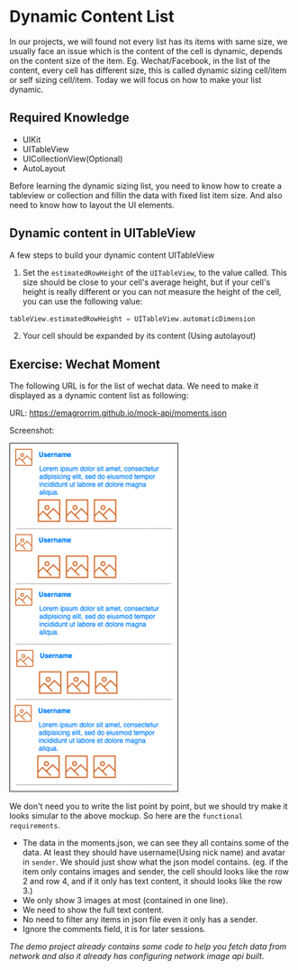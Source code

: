 # Dynamic Content List

In our projects, we will found not every list has its items with same size, we usually face an issue which is the content of the cell is dynamic, depends on the content size of the item. Eg. Wechat/Facebook, in the list of the content, every cell has different size, this is called dynamic sizing cell/item or self sizing cell/item. Today we will focus on how to make your list dynamic.

## Required Knowledge

- UIKit
- UITableView
- UICollectionView(Optional)
- AutoLayout

Before learning the dynamic sizing list, you need to know how to create a tableview or collection and fillin the data with fixed list item size. And also need to know how to layout the UI elements.

## Dynamic content in UITableView

A few steps to build your dynamic content UITableView

1. Set the `estimatedRowHeight` of the `UITableView`, to the value called. This size should be close to your cell's average height, but if your cell's height is really different or you can not measure the height of the cell, you can use the following value:

```swift
tableView.estimatedRowHeight = UITableView.automaticDimension
```

2. Your cell should be expanded by its content (Using autolayout)

## Exercise: Wechat Moment

The following URL is for the list of wechat data. We need to make it displayed as a dynamic content list as following:

URL: https://emagrorrim.github.io/mock-api/moments.json

Screenshot:

<img src="./images/00-dynamic-list-mock-up.png" width=300>

We don't need you to write the list point by point, but we should try make it looks simular to the above mockup. So here are the `functional requirements`.

- The data in the moments.json, we can see they all contains some of the data. At least they should have username(Using nick name) and avatar in `sender`. We should just show what the json model contains. (eg. if the item only contains images and sender, the cell should looks like the row 2 and row 4, and if it only has text content, it should looks like the row 3.)
- We only show 3 images at most (contained in one line).
- We need to show the full text content.
- No need to filter any items in json file even it only has a sender.
- Ignore the comments field, it is for later sessions.

*The demo project already contains some code to help you fetch data from network and also it already has configuring network image api built.*

